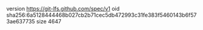 version https://git-lfs.github.com/spec/v1
oid sha256:6a5128444468b027cb2b71cec5db472993c31fe383f5460143b6f573ae637735
size 4647
